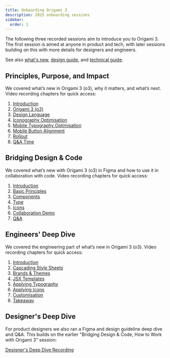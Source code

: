 ```yaml
---
title: Onboarding Origami 3
description: 2025 onboarding sessions
sidebar:
  order: 1
---
```


The following three recorded sessions aim to introduce you to Origami 3. The first session is aimed at anyone in product and tech, with later sessions building on this with more details for designers and engineers.

See also [what's new](/about/what-is-new/), [design guide](/getting-started/design-guide/), and [technical guide](/getting-started/technical-guide/).

## Principles, Purpose, and Impact

We covered what’s new in Origami 3 (o3), why it matters, and what’s next. Video recording chapters for quick access:

1. [Introduction](https://drive.google.com/file/d/1OMW9zdTOEUvWyW1trsFqL3XhpTejYelO/view)
1. [Origami 3 \(o3\)](https://drive.google.com/file/d/1OMW9zdTOEUvWyW1trsFqL3XhpTejYelO/view?t=260s)
1. [Design Language](https://drive.google.com/file/d/1OMW9zdTOEUvWyW1trsFqL3XhpTejYelO/view?t=700s)
1. [Iconography Optimisation](https://drive.google.com/file/d/1OMW9zdTOEUvWyW1trsFqL3XhpTejYelO/view?t=735s)
1. [Mobile Typography Optimisation](https://drive.google.com/file/d/1OMW9zdTOEUvWyW1trsFqL3XhpTejYelO/view?t=1043s)
1. [Mobile Button Alignment](https://drive.google.com/file/d/1OMW9zdTOEUvWyW1trsFqL3XhpTejYelO/view?t=1542s)
1. [Rollout](https://drive.google.com/file/d/1OMW9zdTOEUvWyW1trsFqL3XhpTejYelO/view?t=1952s)
1. [Q&A Time](https://drive.google.com/file/d/1OMW9zdTOEUvWyW1trsFqL3XhpTejYelO/view?t=2175s)

## Bridging Design & Code

We covered what’s new with Origami 3 (o3) in Figma and how to use it in collaboration with code. Video recording chapters for quick access:

1. [Introduction](https://drive.google.com/file/d/14hWVKM690arNEWROPHx9gmebnOUa6wlM/view)
1. [Basic Principles](https://drive.google.com/file/d/14hWVKM690arNEWROPHx9gmebnOUa6wlM/view?t=40s)
1. [Components](https://drive.google.com/file/d/14hWVKM690arNEWROPHx9gmebnOUa6wlM/view?t=816s)
1. [Type](https://drive.google.com/file/d/14hWVKM690arNEWROPHx9gmebnOUa6wlM/view?t=1080s)
1. [Icons](https://drive.google.com/file/d/14hWVKM690arNEWROPHx9gmebnOUa6wlM/view?t=1842s)
1. [Collaboration Demo](https://drive.google.com/file/d/14hWVKM690arNEWROPHx9gmebnOUa6wlM/view?t=2317s)
1. [Q&A](https://drive.google.com/file/d/14hWVKM690arNEWROPHx9gmebnOUa6wlM/view?t=2880s)

## Engineers' Deep Dive

We covered the engineering part of what’s new in Origami 3 (o3). Video recording chapters for quick access:

1. [Introduction](https://drive.google.com/file/d/1hDtSN8Ce_P0Vr_dv0KXuXhs5Q9aHfvAp/view)
1. [Cascading Style Sheets](https://drive.google.com/file/d/1hDtSN8Ce_P0Vr_dv0KXuXhs5Q9aHfvAp/view?t=114s)
1. [Brands & Themes](https://drive.google.com/file/d/1hDtSN8Ce_P0Vr_dv0KXuXhs5Q9aHfvAp/view?t=167s)
1. [JSX Templates](https://drive.google.com/file/d/1hDtSN8Ce_P0Vr_dv0KXuXhs5Q9aHfvAp/view?t=461s)
1. [Applying Typography](https://drive.google.com/file/d/1hDtSN8Ce_P0Vr_dv0KXuXhs5Q9aHfvAp/view?t=744s)
1. [Applying Icons](https://drive.google.com/file/d/1hDtSN8Ce_P0Vr_dv0KXuXhs5Q9aHfvAp/view?t=949s)
1. [Customisation](https://drive.google.com/file/d/1hDtSN8Ce_P0Vr_dv0KXuXhs5Q9aHfvAp/view?t=1066s)
1. [Takeaway](https://drive.google.com/file/d/1hDtSN8Ce_P0Vr_dv0KXuXhs5Q9aHfvAp/view?t=1266s)

## Designer's Deep Dive

For product designers we also ran a Figma and design guideline deep dive and Q&A. This builds on the earlier "Bridging Design & Code, How to Work with Origami 3" session:

[Designer's Deep Dive Recording](https://drive.google.com/file/d/1UZ8FwfWEvOxFPT3DphNAgUtF4O5YHoJw/view)

